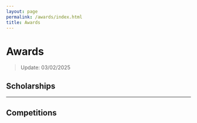 ```yaml
---
layout: page
permalink: /awards/index.html
title: Awards
---
```


# Awards
> Update: 03/02/2025
## Scholarships



------

## Competitions

